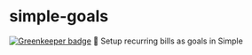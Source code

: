# simple-goals

[![Greenkeeper badge](https://badges.greenkeeper.io/ScottBouloutian/simple-goals.svg)](https://greenkeeper.io/)
💸 Setup recurring bills as goals in Simple

